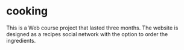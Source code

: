 # cooking
This is a Web course project that lasted three months. The website is designed as a recipes social network with the option to order the ingredients. 
